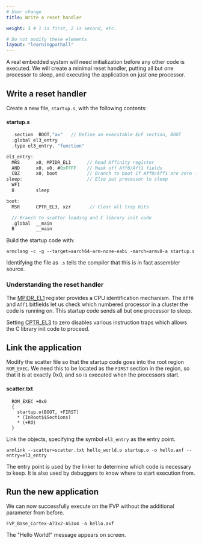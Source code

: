 ```yaml
---
# User change
title: Write a reset handler

weight: 3 # 1 is first, 2 is second, etc.

# Do not modify these elements
layout: "learningpathall"
---
```

A real embedded system will need initialization before any other code is executed. We will create a minimal reset handler, putting all but one processor to sleep, and executing the application on just one processor.

## Write a reset handler

Create a new file, `startup.s`, with the following contents:
#### startup.s
```C
  .section  BOOT,"ax"   // Define an executable ELF section, BOOT
  .global el3_entry
  .type el3_entry, "function"

el3_entry:
  MRS      x0, MPIDR_EL1      // Read Affinity register
  AND      x0, x0, #0xFFFF    // Mask off Aff0/Aff1 fields
  CBZ      x0, boot           // Branch to boot if Aff0/Aff1 are zero (Core 0 of Cluster 0)
sleep:                        // Else put processor to sleep
  WFI
  B        sleep

boot:
  MSR      CPTR_EL3, xzr       // Clear all trap bits

  // Branch to scatter loading and C library init code
  .global  __main
  B        __main
```
Build the startup code with:
```console
armclang -c -g --target=aarch64-arm-none-eabi -march=armv8-a startup.s
```
Identifying the file as `.s` tells the compiler that this is in fact assembler source.

### Understanding the reset handler

The [MPIDR_EL1](https://developer.arm.com/documentation/ddi0595/latest/AArch64-Registers/MPIDR-EL1--Multiprocessor-Affinity-Register) register provides a CPU identification mechanism. The `Aff0` and `Aff1` bitfields let us check which numbered processor in a cluster the code is running on. This startup code sends all but one processor to sleep.

Setting [CPTR_EL3](https://developer.arm.com/documentation/ddi0595/2021-12/AArch64-Registers/CPTR-EL3--Architectural-Feature-Trap-Register--EL3-) to zero disables various instruction traps which allows the C library init code to proceed.

## Link the application

Modify the scatter file so that the startup code goes into the root region `ROM_EXEC`. We need this to be located as the `FIRST` section in the region, so that it is at exactly 0x0, and so is executed when the processors start.
#### scatter.txt
```console
  ROM_EXEC +0x0
  {
    startup.o(BOOT, +FIRST)
    * (InRoot$$Sections)
    * (+RO)
  }
```
Link the objects, specifying the symbol `el3_entry` as the entry point.
```console
armlink --scatter=scatter.txt hello_world.o startup.o -o hello.axf --entry=el3_entry
```
The entry point is used by the linker to determine which code is necessary to keep. It is also used by debuggers to know where to start execution from.

## Run the new application

We can now successfully execute on the FVP without the additional parameter from before.
```console
FVP_Base_Cortex-A73x2-A53x4 -a hello.axf
```
The "Hello World!" message appears on screen.

